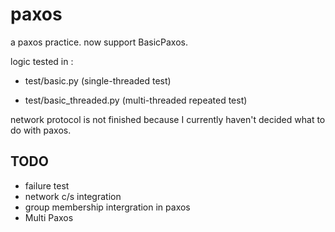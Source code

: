 paxos
=====

a paxos practice.  now support BasicPaxos.

logic tested in :

*  test/basic.py  (single-threaded test)

*  test/basic_threaded.py (multi-threaded repeated test)

network protocol is not finished because I currently haven't decided what to do with paxos.

TODO
------

* failure test
* network c/s integration
* group membership intergration in paxos
* Multi Paxos
